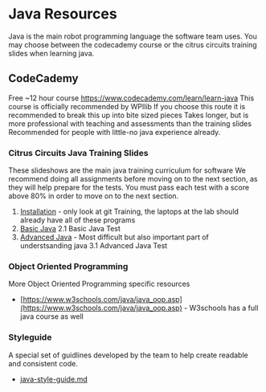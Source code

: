 # Java Resources
Java is the main robot programming language the software team uses. 
You may choose between the codecademy course or the citrus circuits training slides when learning java. 

## CodeCademy
Free ~12 hour course https://www.codecademy.com/learn/learn-java
This course is officially recommended by WPIlib
If you choose this route it is recommended to break this up into bite sized pieces
Takes longer, but is more professional with teaching and assessments than the training slides
Recommended for people with little-no java experience already.

### Citrus Circuits Java Training Slides
These slideshows are the main java training curriculum for software
We recommend doing all assignments before moving on to the next section, as they will help prepare for the tests. 
You must pass each test with a score above 80% in order to move on to the next section. 

1. [Installation](https://drive.google.com/drive/folders/1i9VXE-hMYwOm03R3YmDe7WrkXBAbboow) - only look at git Training, the laptops at the lab should already have all of these programs
2. [Basic Java](https://drive.google.com/drive/folders/16bRTeynlZV96RkwPKpq0X6WeGc1mnmrz)
  2.1 Basic Java Test
3. [Advanced Java](https://drive.google.com/drive/folders/1EbuHmUHaMb-wx3eZ0yk_IPfHdMkDiV-O) - Most difficult but also important part of understsanding java
  3.1 Advanced Java Test

### Object Oriented Programming
More Object Oriented Programming specific resources

* [https://www.w3schools.com/java/java_oop.asp](https://www.w3schools.com/java/java_oop.asp) - W3schools has a full java course as well

### Styleguide
A special set of guidlines developed by the team to help create readable and consistent code. 

* [java-style-guide.md](/java/java-style-guide.md)
  
